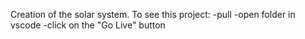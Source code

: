 Creation of the solar system.
To see this project:
-pull
-open folder in vscode
-click on the "Go Live" button
